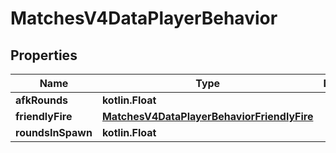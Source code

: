
# MatchesV4DataPlayerBehavior

## Properties
| Name | Type | Description | Notes |
| ------------ | ------------- | ------------- | ------------- |
| **afkRounds** | **kotlin.Float** |  |  |
| **friendlyFire** | [**MatchesV4DataPlayerBehaviorFriendlyFire**](MatchesV4DataPlayerBehaviorFriendlyFire.md) |  |  |
| **roundsInSpawn** | **kotlin.Float** |  |  |



